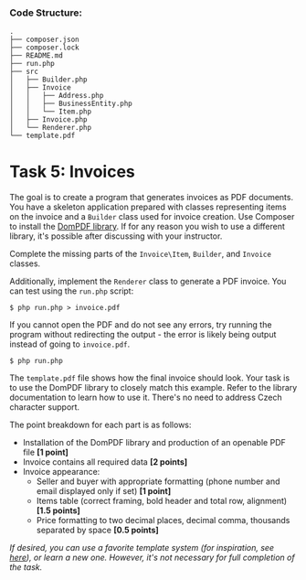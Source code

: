 ### Code Structure:

```text
.
├── composer.json
├── composer.lock
├── README.md
├── run.php
├── src
│   ├── Builder.php
│   ├── Invoice
│   │   ├── Address.php
│   │   ├── BusinessEntity.php
│   │   └── Item.php
│   ├── Invoice.php
│   └── Renderer.php
└── template.pdf
```

# Task 5: Invoices

The goal is to create a program that generates invoices as PDF documents. You have a skeleton application prepared with classes representing items on the invoice and a `Builder` class used for invoice creation. Use Composer to install the [DomPDF library](https://github.com/dompdf/dompdf). If for any reason you wish to use a different library, it's possible after discussing with your instructor.

Complete the missing parts of the `Invoice\Item`, `Builder`, and `Invoice` classes.

Additionally, implement the `Renderer` class to generate a PDF invoice. You can test using the `run.php` script:

```shell
$ php run.php > invoice.pdf
```


If you cannot open the PDF and do not see any errors, try running the program without redirecting the output - the error is likely being output instead of going to `invoice.pdf`.

```shell
$ php run.php
```


The `template.pdf` file shows how the final invoice should look. Your task is to use the DomPDF library to closely match this example. Refer to the library documentation to learn how to use it. There's no need to address Czech character support.

The point breakdown for each part is as follows:

- Installation of the DomPDF library and production of an openable PDF file **[1 point]**
- Invoice contains all required data **[2 points]**
- Invoice appearance:
  - Seller and buyer with appropriate formatting (phone number and email displayed only if set) **[1 point]**
  - Items table (correct framing, bold header and total row, alignment) **[1.5 points]**
  - Price formatting to two decimal places, decimal comma, thousands separated by space **[0.5 points]**

_If desired, you can use a favorite template system (for inspiration, see [here](https://ourcodeworld.com/articles/read/847/top-7-best-open-source-php-template-engines)), or learn a new one. However, it's not necessary for full completion of the task._

